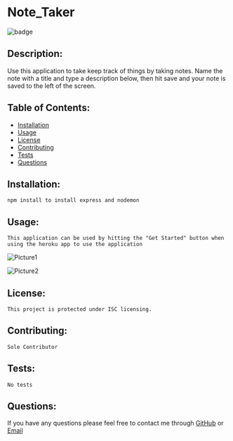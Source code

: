 
  # Note_Taker
  ![badge](https://img.shields.io/badge/license-ISC-green)
  
  ## Description:
Use this application to take keep track of things by taking notes. Name the note with a title and type a description below, then hit save and your note is saved to the left of the screen.

  ## Table of Contents:

  * [Installation](#Installation)
  * [Usage](#usage)
  * [License](#license)
  * [Contributing](#contributing)
  * [Tests](#tests)
  * [Questions](#questions)
  
  ## Installation:
    npm install to install express and nodemon

  ## Usage:
    This application can be used by hitting the "Get Started" button when using the heroku app to use the application

![Picture1](https://user-images.githubusercontent.com/70180576/101230413-2c75f900-3673-11eb-8c61-308f44d104ce.jpg)

![Picture2](https://user-images.githubusercontent.com/70180576/101230416-2f70e980-3673-11eb-8d85-f224395bbf16.jpg)


  ## License:
    This project is protected under ISC licensing.

  ## Contributing:
    Sole Contributor

  ## Tests:
    No tests

  ## Questions:
  If you have any questions please feel free to contact me through [GitHub](https://github.com/grantf12) or [Email](grantferment@yahoo.com)


